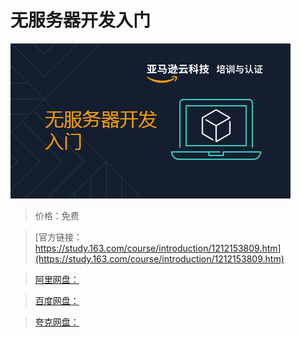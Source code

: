 # 无服务器开发入门

![img](../../../assets/study163/free/fea42525ecda48ebb1b19446eef05296.png)

> 价格：免费

> [官方链接：https://study.163.com/course/introduction/1212153809.htm](https://study.163.com/course/introduction/1212153809.htm)

> [阿里网盘：]()

> [百度网盘：]()

> [夸克网盘：]()
